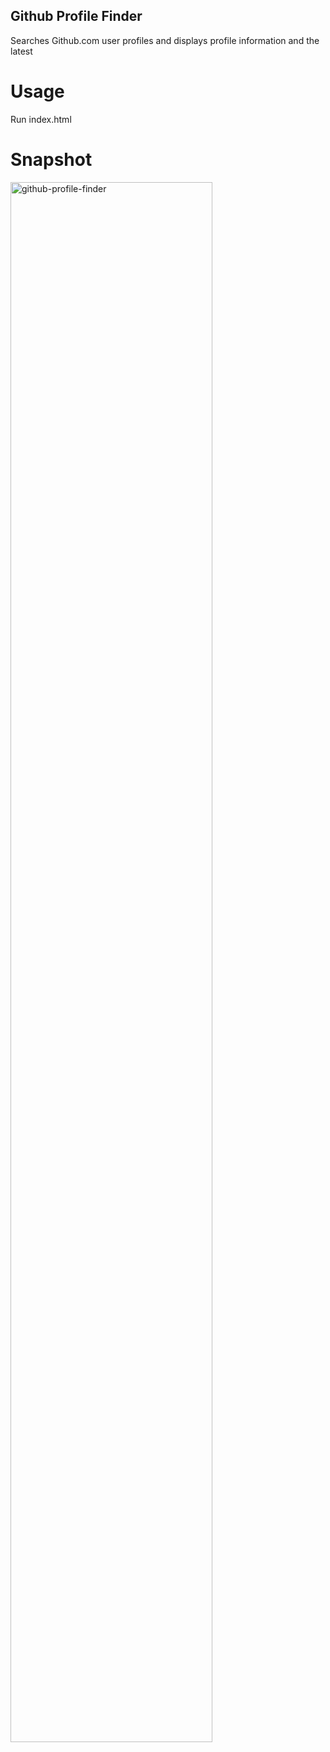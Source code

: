## Github Profile Finder
  Searches Github.com user profiles and displays profile information and the latest

# Usage
  Run index.html

# Snapshot
  <img src="../Screenshot_2018-06-30 Github Profile Finder.png" width="80%" alt="github-profile-finder"/>
